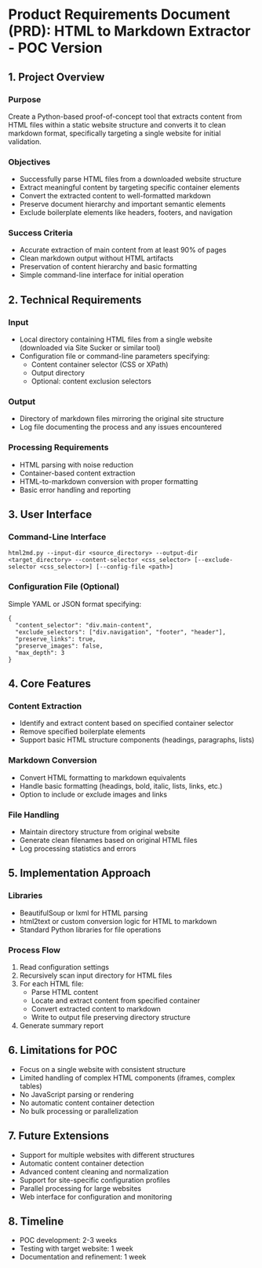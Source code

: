 # Product Requirements Document (PRD): HTML to Markdown Extractor - POC Version

## 1. Project Overview

### Purpose
Create a Python-based proof-of-concept tool that extracts content from HTML files within a static website structure and converts it to clean markdown format, specifically targeting a single website for initial validation.

### Objectives
- Successfully parse HTML files from a downloaded website structure
- Extract meaningful content by targeting specific container elements
- Convert the extracted content to well-formatted markdown
- Preserve document hierarchy and important semantic elements
- Exclude boilerplate elements like headers, footers, and navigation

### Success Criteria
- Accurate extraction of main content from at least 90% of pages
- Clean markdown output without HTML artifacts
- Preservation of content hierarchy and basic formatting
- Simple command-line interface for initial operation

## 2. Technical Requirements

### Input
- Local directory containing HTML files from a single website (downloaded via Site Sucker or similar tool)
- Configuration file or command-line parameters specifying:
  - Content container selector (CSS or XPath)
  - Output directory
  - Optional: content exclusion selectors

### Output
- Directory of markdown files mirroring the original site structure
- Log file documenting the process and any issues encountered

### Processing Requirements
- HTML parsing with noise reduction
- Container-based content extraction
- HTML-to-markdown conversion with proper formatting
- Basic error handling and reporting

## 3. User Interface

### Command-Line Interface
```
html2md.py --input-dir <source_directory> --output-dir <target_directory> --content-selector <css_selector> [--exclude-selector <css_selector>] [--config-file <path>]
```

### Configuration File (Optional)
Simple YAML or JSON format specifying:
```
{
  "content_selector": "div.main-content",
  "exclude_selectors": ["div.navigation", "footer", "header"],
  "preserve_links": true,
  "preserve_images": false,
  "max_depth": 3
}
```

## 4. Core Features

### Content Extraction
- Identify and extract content based on specified container selector
- Remove specified boilerplate elements
- Support basic HTML structure components (headings, paragraphs, lists)

### Markdown Conversion
- Convert HTML formatting to markdown equivalents
- Handle basic formatting (headings, bold, italic, lists, links, etc.)
- Option to include or exclude images and links

### File Handling
- Maintain directory structure from original website
- Generate clean filenames based on original HTML files
- Log processing statistics and errors

## 5. Implementation Approach

### Libraries
- BeautifulSoup or lxml for HTML parsing
- html2text or custom conversion logic for HTML to markdown
- Standard Python libraries for file operations

### Process Flow
1. Read configuration settings
2. Recursively scan input directory for HTML files
3. For each HTML file:
   - Parse HTML content
   - Locate and extract content from specified container
   - Convert extracted content to markdown
   - Write to output file preserving directory structure
4. Generate summary report

## 6. Limitations for POC
- Focus on a single website with consistent structure
- Limited handling of complex HTML components (iframes, complex tables)
- No JavaScript parsing or rendering
- No automatic content container detection
- No bulk processing or parallelization

## 7. Future Extensions
- Support for multiple websites with different structures
- Automatic content container detection
- Advanced content cleaning and normalization
- Support for site-specific configuration profiles
- Parallel processing for large websites
- Web interface for configuration and monitoring

## 8. Timeline
- POC development: 2-3 weeks
- Testing with target website: 1 week
- Documentation and refinement: 1 week

